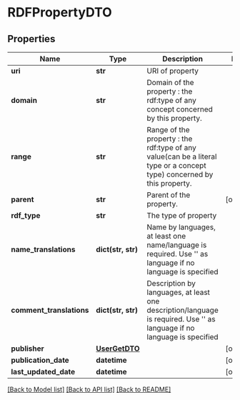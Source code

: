 # RDFPropertyDTO

## Properties
Name | Type | Description | Notes
------------ | ------------- | ------------- | -------------
**uri** | **str** | URI of property | 
**domain** | **str** | Domain of the property : the rdf:type of any concept concerned by this property. | 
**range** | **str** | Range of the property : the rdf:type of any value(can be a literal type or a concept type) concerned by this property. | 
**parent** | **str** | Parent of the property. | [optional] 
**rdf_type** | **str** | The type of property | 
**name_translations** | **dict(str, str)** | Name by languages, at least one name/language is required. Use &#39;&#39; as language if no language is specified | 
**comment_translations** | **dict(str, str)** | Description by languages, at least one description/language is required. Use &#39;&#39; as language if no language is specified | 
**publisher** | [**UserGetDTO**](UserGetDTO.md) |  | [optional] 
**publication_date** | **datetime** |  | [optional] 
**last_updated_date** | **datetime** |  | [optional] 

[[Back to Model list]](../README.md#documentation-for-models) [[Back to API list]](../README.md#documentation-for-api-endpoints) [[Back to README]](../README.md)



